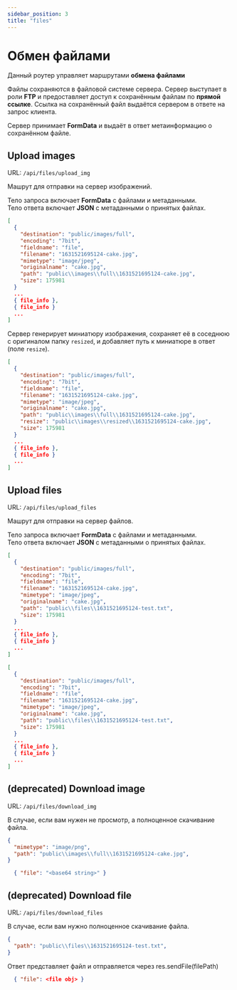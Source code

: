 ```yaml
---
sidebar_position: 3
title: "files"
---
```


# Обмен файлами

Данный роутер управляет маршрутами **обмена файлами**  

Файлы сохраняются в файловой системе сервера. 
Сервер выступает в роли **FTP** и предоставляет доступ к сохранённым файлам по **прямой ссылке**. Ссылка на сохранённый файл выдаётся сервером в ответе на запрос клиента.  

Сервер принимает **FormData** и выдаёт в ответ метаинформацию о сохранённом файле. 

## Upload images

URL: `/api/files/upload_img`

Машрут для отправки на сервер изображений. 

Тело запроса включает **FormData** с файлами и метаданными.  
Тело ответа включает **JSON** c метаданными о принятых файлах.

```json title="[POST] request body"
[
  {
    "destination": "public/images/full",
    "encoding": "7bit",
    "fieldname": "file",
    "filename": "1631521695124-cake.jpg",
    "mimetype": "image/jpeg",
    "originalname": "cake.jpg",
    "path": "public\\images\\full\\1631521695124-cake.jpg",
    "size": 175981
  }
  ...
  { file_info },
  { file_info }
  ...
]
```

Сервер генерирует миниатюру изображения, сохраняет её в соседнюю с оригиналом папку `resized`, и добавляет путь к миниатюре в ответ (поле `resize`).

```json title="[POST] response body"
[
  {
    "destination": "public/images/full",
    "encoding": "7bit",
    "fieldname": "file",
    "filename": "1631521695124-cake.jpg",
    "mimetype": "image/jpeg",
    "originalname": "cake.jpg",
    "path": "public\\images\\full\\1631521695124-cake.jpg",
    "resize": "public\\images\\resized\\1631521695124-cake.jpg",
    "size": 175981
  }
  ...
  { file_info },
  { file_info }
  ...
]
```


## Upload files

URL: `/api/files/upload_files`

Машрут для отправки на сервер файлов.  

Тело запроса включает **FormData** с файлами и метаданными.  
Тело ответа включает **JSON** c метаданными о принятых файлах.

```json title="[POST] request body"
[
  {
    "destination": "public/images/full",
    "encoding": "7bit",
    "fieldname": "file",
    "filename": "1631521695124-cake.jpg",
    "mimetype": "image/jpeg",
    "originalname": "cake.jpg",
    "path": "public\\files\\1631521695124-test.txt",
    "size": 175981
  }
  ...
  { file_info },
  { file_info }
  ...
]
```

```json title="[POST] response body"
[
  {
    "destination": "public/images/full",
    "encoding": "7bit",
    "fieldname": "file",
    "filename": "1631521695124-cake.jpg",
    "mimetype": "image/jpeg",
    "originalname": "cake.jpg",
    "path": "public\\files\\1631521695124-test.txt",
    "size": 175981
  }
  ...
  { file_info },
  { file_info }
  ...
]
```

## (deprecated) Download image 

URL: `/api/files/download_img`

В случае, если вам нужен не просмотр, а полноценное скачивание файла.

```json title="[POST] request body"
{
  "mimetype": "image/png",
  "path": "public\\images\\full\\1631521695124-cake.jpg",
}
```

```json title="[POST] response body"
  { "file": "<base64 string>" }
```

## (deprecated) Download file

URL: `/api/files/download_files`

В случае, если вам нужно полноценное скачивание файла.  

```json title="[POST] request body"
{
  "path": "public\\files\\1631521695124-test.txt",
}
```

Ответ представляет файл и отправляется через res.sendFile(filePath) 

```json title="[POST] response body"
  { "file": <file obj> }
```